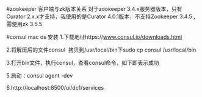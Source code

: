 #zookeeper 客户端与zk版本关系
对于zookeeper 3.4.x服务器版本，只有Curator 2.x.x才支持，我使用的是Curator 4.0.1版本，不支持Zookeeper 3.4.5 ,
需使用zk 3.5.5

#consul mac os 安装
1.下载地址https://www.consul.io/downloads.html

2.将解压后的文件consul  拷贝到/usr/local/bin下sudo cp consul /usr/local/bin

3.打开bin文件，执行consul，查看consul命令，如下即表示成功

5.启动：consul agent -dev

6.http://localhost:8500/ui/dc1/services